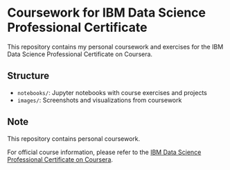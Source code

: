 # Coursework for IBM Data Science Professional Certificate

This repository contains my personal coursework and exercises for the IBM Data Science Professional Certificate on Coursera.

## Structure

- `notebooks/`: Jupyter notebooks with course exercises and projects
- `images/`: Screenshots and visualizations from coursework

## Note

This repository contains personal coursework.

For official course information, please refer to the [IBM Data Science Professional Certificate on Coursera](https://www.coursera.org/professional-certificates/ibm-data-science).
